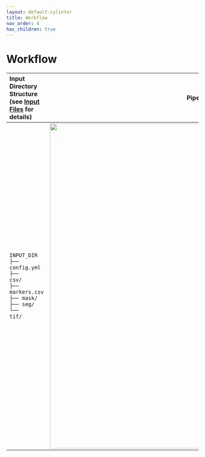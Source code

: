 ```yaml
---
layout: default-cylinter
title: Workflow
nav_order: 4
has_children: true
---
```


# Workflow

| Input Directory Structure <br /> (see [Input Files](input#input-directory-structure) for details) | Pipeline Diagram | Output Directory Structure <br /> (see [Output Files](output#output-directory-structure) for details) |
| :-- | :-: | :-- |
| <code>INPUT_DIR<br>├── config.yml<br>├── csv/<br>├── markers.csv<br>├── mask/<br>├── seg/<br>└── tif/<br></code> | <img src="{{ site.baseurl }}/assets/images/1-overview.png" alt="CyLinter" width="850"/> | <code>OUTPUT_DIR<br>├── area/<br>├── checkpoints/<br>├── clustering/<br>├── contrast/<br>├── cycles/<br>├── intensity/<br>├── metaQC/<br>├── PCA/<br>├── pruning/<br>└──  ROIs/<br></code>
